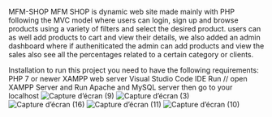 MFM-SHOP
MFM SHOP is dynamic web site made mainly with PHP following the MVC model where users can login, sign up and browse products using a variety of filters and select the desired product. users can as well add products to cart and view their details, we also added an admin dashboard where if autheniticated the admin can add products and view the sales also see all the percentages related to a certain category or clients.

Installation
to run this project you need to have the following requirements:
PHP 7 or newer
XAMPP web server
Visual Studio Code IDE
Run
// open XAMPP Server and Run Apache and MySQL server then go to your localhost
![Capture d’écran (9)](https://user-images.githubusercontent.com/79281052/151620933-90b1ef67-b7a9-4a02-a83b-33de0c91f427.png)
![Capture d’écran (3)](https://user-images.githubusercontent.com/79281052/151621004-28f7b3bc-d9b0-4aa7-aa77-5f46b5a3daba.png)
![Capture d’écran (16)](https://user-images.githubusercontent.com/79281052/151621007-4e4c1ce3-c7f2-4a77-b3d8-464c696555b6.png)
![Capture d’écran (11)](https://user-images.githubusercontent.com/79281052/151621020-cac1b47b-9aa9-4f26-b883-97cd0d68687f.png)
![Capture d’écran (10)](https://user-images.githubusercontent.com/79281052/151621040-cc6fe116-18cc-44b2-b773-a7f3a2dff374.png)
